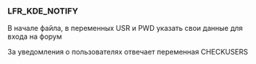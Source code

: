 ### LFR_KDE_NOTIFY

В начале файла, в переменных USR и PWD указать свои данные для входа на форум

За уведомления о пользователях отвечает переменная CHECKUSERS
